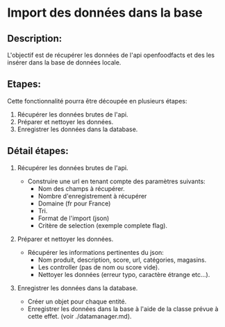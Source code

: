 # Import des données dans la base

## Description:
L'objectif est de récupérer les données de l'api openfoodfacts et des les
insérer dans la base de données locale.

## Etapes:
Cette fonctionnalité pourra être découpée en plusieurs étapes:

1. Récupérer les données brutes de l'api.
2. Préparer et nettoyer les données.
3. Enregistrer les données dans la database.

## Détail étapes:

1. Récupérer les données brutes de l'api.
    * Construire une url en tenant compte des paramètres suivants:
        * Nom des champs à récupérer.
        * Nombre d'enregistrement à récupérer
        * Domaine (fr pour France)
        * Tri.
        * Format de l'import (json)
        * Critère de selection (exemple complete flag).

2. Préparer et nettoyer les données.
    * Récupérer les informations pertinentes du json:
        * Nom produit, description, score, url, catégories, magasins.
        * Les controller (pas de nom ou score vide).
        * Nettoyer les données (erreur typo, caractère étrange etc...).

3. Enregistrer les données dans la database.
    * Créer un objet pour chaque entité.
    * Enregistrer les données dans la base à l'aide de la classe prévue à
      cette effet. (voir ./datamanager.md).

